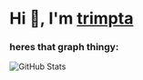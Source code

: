 # Hi 👋, I'm [trimpta](trimpta.com)
### heres that graph thingy: </h3>
![GitHub Stats](https://github-readme-stats.vercel.app/api?username=trimpta&theme=default&show_icons=true&hide_border=true&count_private=true)

